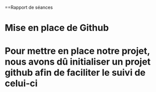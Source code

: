 ==Rapport de séances 

<h1> Mise en place de Github <h1>
  
  <p> Pour mettre en place notre projet, nous avons dû initialiser un projet github afin de faciliter le suivi de celui-ci <p>
